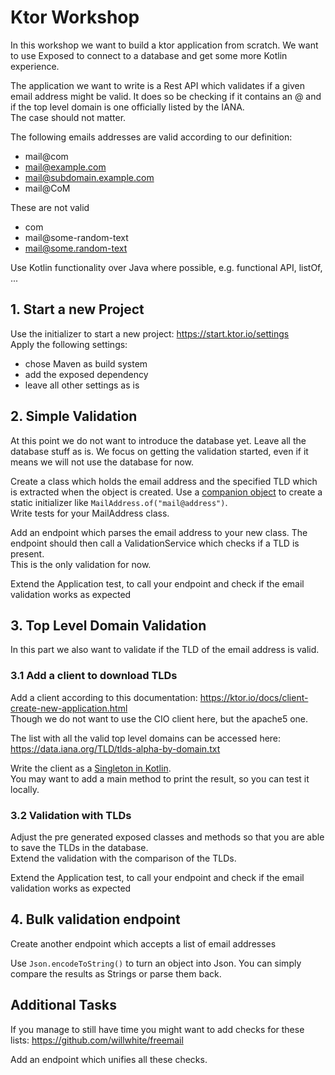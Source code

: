 # Ktor Workshop
In this workshop we want to build a ktor application from scratch. We want to use Exposed to connect to a database and get some more Kotlin experience.

The application we want to write is a Rest API which validates if a given email address might be valid. It does so be checking if it contains an @ and if the top level domain is one officially listed by the IANA.  
The case should not matter.

The following emails addresses are valid according to our definition:
- mail@com
- mail@example.com
- mail@subdomain.example.com
- mail@CoM

These are not valid
- com
- mail@some-random-text
- mail@some.random-text

Use Kotlin functionality over Java where possible, e.g. functional API, listOf, ...

## 1. Start a new Project
Use the initializer to start a new project: https://start.ktor.io/settings  
Apply the following settings:
- chose Maven as build system
- add the exposed dependency
- leave all other settings as is

## 2. Simple Validation
At this point we do not want to introduce the database yet. Leave all the database stuff as is. We focus on getting the validation started, even if it means we will not use the database for now.

Create a class which holds the email address and the specified TLD which is extracted when the object is created.
Use a [companion object](https://kotlinlang.org/docs/object-declarations.html#companion-objects) to create a static initializer like `MailAddress.of("mail@address")`.  
Write tests for your MailAddress class.

Add an endpoint which parses the email address to your new class. The endpoint should then call a ValidationService which checks if a TLD is present.  
This is the only validation for now.

Extend the Application test, to call your endpoint and check if the email validation works as expected

## 3. Top Level Domain Validation
In this part we also want to validate if the TLD of the email address is valid.

### 3.1 Add a client to download TLDs
Add a client according to this documentation: https://ktor.io/docs/client-create-new-application.html  
Though we do not want to use the CIO client here, but the apache5 one.

The list with all the valid top level domains can be accessed here: https://data.iana.org/TLD/tlds-alpha-by-domain.txt

Write the client as a [Singleton in Kotlin](https://kotlinlang.org/docs/object-declarations.html).  
You may want to add a main method to print the result, so you can test it locally.

### 3.2 Validation with TLDs
Adjust the pre generated exposed classes and methods so that you are able to save the TLDs in the database.  
Extend the validation with the comparison of the TLDs.

Extend the Application test, to call your endpoint and check if the email validation works as expected

## 4. Bulk validation endpoint
Create another endpoint which accepts a list of email addresses 

Use `Json.encodeToString()` to turn an object into Json. You can simply compare the results as Strings or parse them back.

## Additional Tasks
If you manage to still have time you might want to add checks for these lists: https://github.com/willwhite/freemail

Add an endpoint which unifies all these checks.